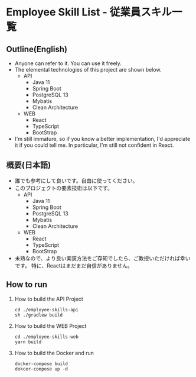 # Employee Skill List - 従業員スキル一覧

## Outline(English)

- Anyone can refer to it. You can use it freely.
- The elemental technologies of this project are shown below.
    - API
        - Java 11
        - Spring Boot
        - PostgreSQL 13
        - Mybatis
        - Clean Architecture
    - WEB
        - React
        - TypeScript
        - BootStrap
- I'm still immature, so if you know a better implementation, I'd appreciate it if you could tell me. In particular, I'm
  still not confident in React.

## 概要(日本語)

- 誰でも参考にして良いです。自由に使ってください。
- このプロジェクトの要素技術は以下です。
    - API
        - Java 11
        - Spring Boot
        - PostgreSQL 13
        - Mybatis
        - Clean Architecture
    - WEB
        - React
        - TypeScript
        - BootStrap
- 未熟なので、より良い実装方法をご存知でしたら、ご教授いただければ幸いです。 特に、Reactはまだまだ自信がありません。

## How to run

1. How to build the API Project
    ```shell
    cd ./employee-skills-api
    sh ./gradlew build
    ```
2. How to build the WEB Project
   ```shell
   cd ./employee-skills-web
   yarn build
   ```
3. How to build the Docker and run
   ```shell
   docker-compose build
   dokcer-compose up -d
   ```

